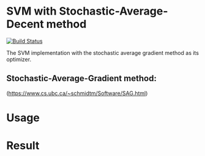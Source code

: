 # SVM with Stochastic-Average-Decent method
[![Build Status](https://travis-ci.org/TakashiMatsuda/sag_svm.svg?branch=edditing)](https://travis-ci.org/TakashiMatsuda/sag_svm)

The SVM implementation with the stochastic average gradient method as its optimizer.


## Stochastic-Average-Gradient method:
(https://www.cs.ubc.ca/~schmidtm/Software/SAG.html)


# Usage


# Result